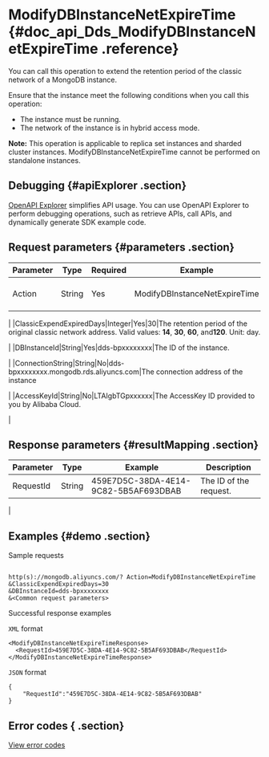 # ModifyDBInstanceNetExpireTime {#doc_api_Dds_ModifyDBInstanceNetExpireTime .reference}

You can call this operation to extend the retention period of the classic network of a MongoDB instance.

Ensure that the instance meet the following conditions when you call this operation:

-   The instance must be running.
-   The network of the instance is in hybrid access mode.

**Note:** This operation is applicable to replica set instances and sharded cluster instances. ModifyDBInstanceNetExpireTime cannot be performed on standalone instances.

## Debugging {#apiExplorer .section}

[OpenAPI Explorer](https://api.aliyun.com/#product=Dds&api=ModifyDBInstanceNetExpireTime) simplifies API usage. You can use OpenAPI Explorer to perform debugging operations, such as retrieve APIs, call APIs, and dynamically generate SDK example code.

## Request parameters {#parameters .section}

|Parameter|Type|Required|Example|Description|
|---------|----|--------|-------|-----------|
|Action|String|Yes|ModifyDBInstanceNetExpireTime|The operation that you want to perform. Set the value to **ModifyDBInstanceNetExpireTime**.

 |
|ClassicExpendExpiredDays|Integer|Yes|30|The retention period of the original classic network address. Valid values: **14**, **30**, **60**, and**120**. Unit: day.

 |
|DBInstanceId|String|Yes|dds-bpxxxxxxxx|The ID of the instance.

 |
|ConnectionString|String|No|dds-bpxxxxxxxx.mongodb.rds.aliyuncs.com|The connection address of the instance

 |
|AccessKeyId|String|No|LTAIgbTGpxxxxxx|The AccessKey ID provided to you by Alibaba Cloud.

 |

## Response parameters {#resultMapping .section}

|Parameter|Type|Example|Description|
|---------|----|-------|-----------|
|RequestId|String|459E7D5C-38DA-4E14-9C82-5B5AF693DBAB|The ID of the request.

 |

## Examples {#demo .section}

Sample requests

``` {#request_demo}

http(s)://mongodb.aliyuncs.com/? Action=ModifyDBInstanceNetExpireTime
&ClassicExpendExpiredDays=30
&DBInstanceId=dds-bpxxxxxxxx
&<Common request parameters>

```

Successful response examples

`XML` format

``` {#xml_return_success_demo}
<ModifyDBInstanceNetExpireTimeResponse>
  <RequestId>459E7D5C-38DA-4E14-9C82-5B5AF693DBAB</RequestId> 
</ModifyDBInstanceNetExpireTimeResponse>

```

`JSON` format

``` {#json_return_success_demo}
{
	"RequestId":"459E7D5C-38DA-4E14-9C82-5B5AF693DBAB"
}
```

## Error codes { .section}

[View error codes](https://error-center.aliyun.com/status/product/Dds)

